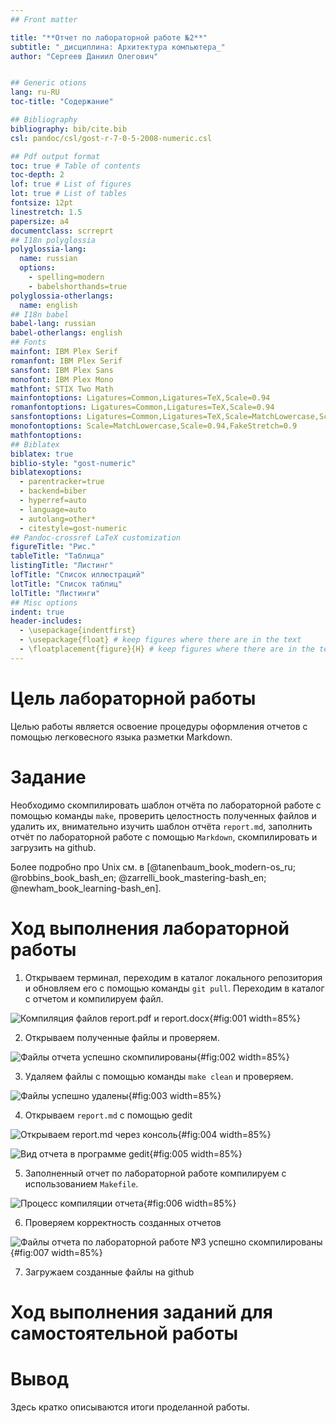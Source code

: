 ```yaml
---
## Front matter

title: "**Отчет по лабораторной работе №2**"
subtitle: "_дисциплина: Архитектура компьютера_"
author: "Сергеев Даниил Олегович"


## Generic otions
lang: ru-RU
toc-title: "Содержание"

## Bibliography
bibliography: bib/cite.bib
csl: pandoc/csl/gost-r-7-0-5-2008-numeric.csl

## Pdf output format
toc: true # Table of contents
toc-depth: 2
lof: true # List of figures
lot: true # List of tables
fontsize: 12pt
linestretch: 1.5
papersize: a4
documentclass: scrreprt
## I18n polyglossia
polyglossia-lang:
  name: russian
  options:
	- spelling=modern
	- babelshorthands=true
polyglossia-otherlangs:
  name: english
## I18n babel
babel-lang: russian
babel-otherlangs: english
## Fonts
mainfont: IBM Plex Serif
romanfont: IBM Plex Serif
sansfont: IBM Plex Sans
monofont: IBM Plex Mono
mathfont: STIX Two Math
mainfontoptions: Ligatures=Common,Ligatures=TeX,Scale=0.94
romanfontoptions: Ligatures=Common,Ligatures=TeX,Scale=0.94
sansfontoptions: Ligatures=Common,Ligatures=TeX,Scale=MatchLowercase,Scale=0.94
monofontoptions: Scale=MatchLowercase,Scale=0.94,FakeStretch=0.9
mathfontoptions:
## Biblatex
biblatex: true
biblio-style: "gost-numeric"
biblatexoptions:
  - parentracker=true
  - backend=biber
  - hyperref=auto
  - language=auto
  - autolang=other*
  - citestyle=gost-numeric
## Pandoc-crossref LaTeX customization
figureTitle: "Рис."
tableTitle: "Таблица"
listingTitle: "Листинг"
lofTitle: "Список иллюстраций"
lotTitle: "Список таблиц"
lolTitle: "Листинги"
## Misc options
indent: true
header-includes:
  - \usepackage{indentfirst}
  - \usepackage{float} # keep figures where there are in the text
  - \floatplacement{figure}{H} # keep figures where there are in the text
---
```


# Цель лабораторной работы

Целью работы является освоение процедуры оформления отчетов с помощью легковесного языка разметки Markdown.

# Задание

Необходимо скомпилировать шаблон отчёта по лабораторной работе с помощью команды ``` make ```, проверить целостность полученных файлов и удалить их, внимательно изучить шаблон отчёта ``` report.md ```, заполнить отчёт по лабораторной работе с помощью ``` Markdown ```, скомпилировать и загрузить на github.




Более подробно про Unix см. в [@tanenbaum_book_modern-os_ru; @robbins_book_bash_en; @zarrelli_book_mastering-bash_en; @newham_book_learning-bash_en].

# Ход выполнения лабораторной работы

1. Открываем терминал, переходим в каталог локального репозитория и обновляем его с помощью команды ``` git pull ```. Переходим в каталог с отчетом и компилируем файл.

![Компиляция файлов report.pdf и report.docx](image/1.PNG){#fig:001 width=85%}

2. Открываем полученные файлы и проверяем.

![Файлы отчета успешно скомпилированы](image/2.PNG){#fig:002 width=85%}

3. Удаляем файлы с помощью команды ``` make clean ``` и проверяем.

![Файлы успешно удалены](image/3.PNG){#fig:003 width=85%}

4. Открываем ``` report.md ``` с помощью gedit

![Открываем report.md через консоль](image/4.PNG){#fig:004 width=85%}

![Вид отчета в программе gedit](image/5.PNG){#fig:005 width=85%}

5. Заполненный отчет по лабораторной работе компилируем с использованием ``` Makefile ```.

![Процесс компиляции отчета](image/6.PNG){#fig:006 width=85%}

6. Проверяем корректность созданных отчетов

![Файлы отчета по лабораторной работе №3 успешно скомпилированы](image/7.PNG){#fig:007 width=85%}

7. Загружаем созданные файлы на github

# Ход выполнения заданий для самостоятельной работы

# Вывод

Здесь кратко описываются итоги проделанной работы.


